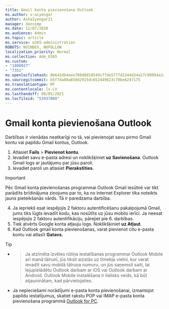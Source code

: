 ```yaml
---
title: Gmail konta pievienošana Outlook
ms.author: v-aiyengar
author: AshaIyengar21
manager: dansimp
ms.date: 12/07/2020
ms.audience: Admin
ms.topic: article
ms.service: o365-administration
ROBOTS: NOINDEX, NOFOLLOW
localization_priority: Normal
ms.collection: Adm_O365
ms.custom:
- "1800027"
- "7351"
ms.openlocfilehash: 0b642db4eee780d6010549c77de5777d2344d34a27c90994a1c7759bdd9ffc07
ms.sourcegitcommit: b5f7da89a650d2915dc652449623c78be6247175
ms.translationtype: MT
ms.contentlocale: lv-LV
ms.lasthandoff: 08/05/2021
ms.locfileid: "53937000"
---
```

# <a name="add-a-gmail-account-to-outlook"></a>Gmail konta pievienošana Outlook

Darbības ir vienādas neatkarīgi no tā, vai pievienojat savu pirmo Gmail kontu vai papildu Gmail kontus, Outlook.

1. Atlasiet **Fails**  >  **Pievienot kontu**.
1. Ievadiet savu e-pasta adresi un noklikšķiniet **uz Savienošana**. Outlook Gmail logs ar jautājumu par jūsu paroli. 
1. Ievadiet paroli un atlasiet **Pierakstīties**.
> [!IMPORTANT]
> Pēc Gmail konta pievienošanas programmai Outlook Gmail iesūtnē var tikt parādīts brīdinājuma ziņojums par to, ka no internet Explorer tika noteikts jauns pieteikšanās vārds. Tā ir paredzama darbība.
4. Ja iepriekš esat iespējojis 2 faktoru autentificēšanu pakalpojumā Gmail, jums tiks lūgts ievadīt kodu, kas nosūtīts uz jūsu mobilo ierīci. Ja neesat iespējojis 2 faktoru autentifikāciju, pārejiet pie 6. darbības.
1. Tiek atvērts Google konta atļauju logs. Noklikšķiniet **uz Atļaut**.
1. Kad Outlook gmail konta pievienošanas, varat pievienot citu e-pasta kontu vai atlasīt **Gatavs.**
> [!TIP]
- > Ja atzīmēta izvēles rūtiņa iestatīšanas programmai Outlook Mobile arī manā tālrunī, jūs tiksit aizstās uz tīmekļa vietni, kur varat ievadīt savu mobilā tālruņa numuru, un jūs saņemsit saiti, lai lejupielādētu Outlook darbam ar iOS vai Outlook darbam ar Android. Outlook Mobile instalēšana ir lielisks veids, kā būt atjauninātam, kad pārvietojaties.
- Ja nepieciešami norādījumi e-pasta konta pievienošanai, izmantojot papildu iestatījumus, skatiet rakstu POP vai IMAP e-pasta konta pievienošana programmā [Outlook for PC](https://support.microsoft.com/office/change-or-update-email-account-settings-in-outlook-for-windows-560a9065-3c3a-4ec5-a24f-cdb9a8d622a2#bkmk_advanced).
